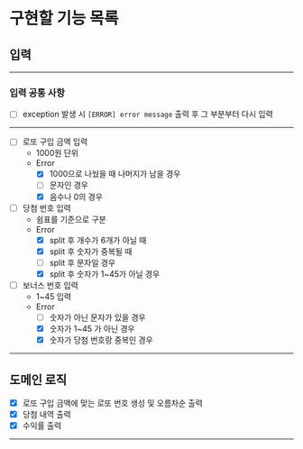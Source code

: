 # 구현할 기능 목록

## 입력

---

### 입력 공통 사항
- [ ] exception 발생 시 `[ERROR] error message` 출력 후 그 부분부터 다시 입력 
---
- [ ] 로또 구입 금액 입력
  - 1000원 단위
  - Error
    - [x] 1000으로 나눴을 때 나머지가 남을 경우
    - [ ] 문자인 경우 
    - [x] 음수나 0의 경우

-[ ] 당첨 번호 입력
  - 쉼표를 기준으로 구분
  - Error
    - [x] split 후 개수가 6개가 아닐 때
    - [x] split 후 숫자가 중복될 때
    - [ ] split 후 문자일 경우
    - [x] split 후 숫자가 1~45가 아닐 경우
  
- [ ] 보너스 번호 입력
  - 1~45 입력
  - Error
    - [ ] 숫자가 아닌 문자가 있을 경우
    - [x] 숫자가 1~45 가 아닌 경우
    - [x] 숫자가 당첨 번호랑 중복인 경우

---
## 도메인 로직
- [x] 로또 구입 금액에 맞는 로또 번호 생성 및 오름차순 출력
- [x] 당첨 내역 출력
- [x] 수익률 출력
---
